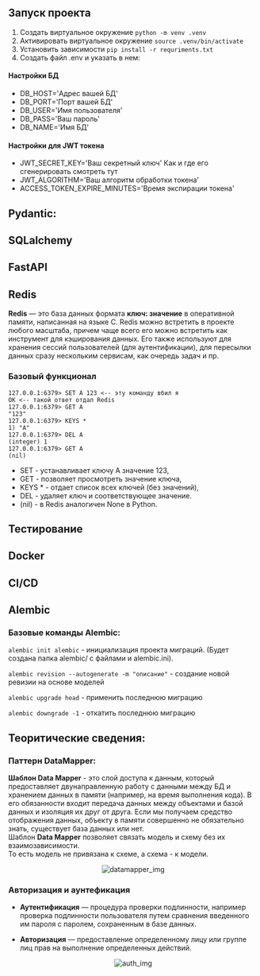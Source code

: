 ## Запуск проекта

1. Создать виртуальное окружение ```python -m venv .venv```
2. Активировать виртуальное окружение `source .venv/bin/activate`
3. Установить зависимости `pip install -r requriments.txt`
4. Создать файл .env и указать в нем:

#### Настройки БД

- DB_HOST='Адрес вашей БД'
- DB_PORT='Порт вашей БД'
- DB_USER='Имя пользователя'
- DB_PASS='Ваш пароль'
- DB_NAME='Имя БД'

#### Настройки для JWT токена

- JWT_SECRET_KEY='Ваш секретный ключ'
  Как и где его сгенерировать смотреть тут
- JWT_ALGORITHM='Ваш алгоритм обработки токена'
- ACCESS_TOKEN_EXPIRE_MINUTES='Время экспирации токена'

## Pydantic:

## SQLalchemy

## FastAPI

## Redis

**Redis** — это база данных формата **ключ: значение** в оперативной памяти, написанная на языке С. Redis можно
встретить в
проекте любого масштаба, причем чаще всего его можно встретить как инструмент для кэширования данных. Его также
используют для хранения сессий пользователей (для аутентификации), для пересылки данных сразу нескольким сервисам, как
очередь задач и пр.<br>

### Базовый функционал

```
127.0.0.1:6379> SET A 123 <-- эту команду вбил я
OK <-- такой ответ отдал Redis
127.0.0.1:6379> GET A
"123"
127.0.0.1:6379> KEYS *
1) "A"
127.0.0.1:6379> DEL A
(integer) 1
127.0.0.1:6379> GET A
(nil)
```

- SET - устанавливает ключу A значение 123,<br>
- GET - позволяет просмотреть значение ключа,<br>
- KEYS * - отдает список всех ключей (без значений),<br>
- DEL - удаляет ключ и соответствующее значение.<br>
- (nil) - в Redis аналогичен None в Python.

## Тестирование

## Docker

## CI/CD

## Alembic

### Базовые команды Alembic:

```alembic init alembic``` - инициализация проекта миграций. (Будет создана папка alembic/ с файлами и alembic.ini).

```alembic revision --autogenerate -m "описание"``` - создание новой ревизии на основе моделей

```alembic upgrade head``` - применить последнюю миграцию

```alembic downgrade -1``` - откатить последнюю миграцию

## Теоритические сведения:

### Паттерн DataMapper:

**Шаблон Data Mapper** - это слой доступа к данным, который предоставляет двунаправленную работу с данными между БД и
хранением данных в памяти (например, на время выполнения кода). В его обязанности входит передача данных между объектами
и базой данных и изоляция их друг от друга. Если мы получаем средство отображения данных, объекту в памяти совершенно не
обязательно знать, существует база данных или нет.
<br>
Шаблон **Data Mapper** позволяет связать модель и схему без их взаимозависимости.<br> То есть модель не привязана к
схеме,
а схема - к модели.
<center>   

![datamapper_img](https://sajadtorkamani.com/wp-content/uploads/2022/08/image-1.png)

</center>

### Авторизация и аунтефикация

- **Аутентификация** — процедура проверки подлинности, например проверка подлинности пользователя путем сравнения
  введенного им пароля с паролем, сохраненным в базе данных.

- **Авторизация** — предоставление определенному лицу или группе лиц прав на выполнение определенных действий.

<center>   

![auth_img](https://habrastorage.org/r/w1560/getpro/habr/upload_files/c42/aef/a21/c42aefa212088fb325bee52a5196b2dc.png)

</center>   

